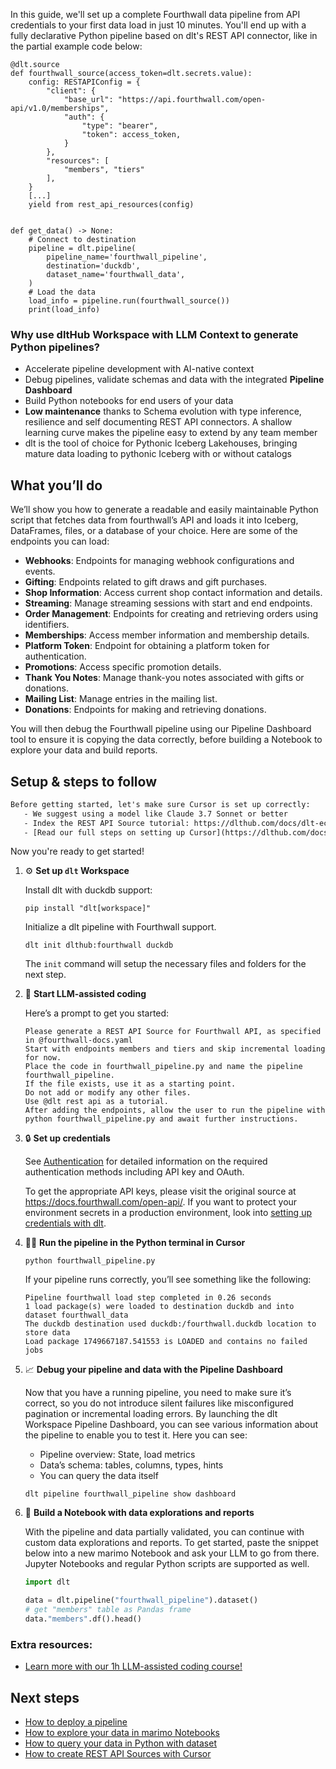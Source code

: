 In this guide, we'll set up a complete Fourthwall data pipeline from API credentials to your first data load in just 10 minutes. You'll end up with a fully declarative Python pipeline based on dlt's REST API connector, like in the partial example code below:

```python-outcome
@dlt.source
def fourthwall_source(access_token=dlt.secrets.value):
    config: RESTAPIConfig = {
        "client": {
            "base_url": "https://api.fourthwall.com/open-api/v1.0/memberships",
            "auth": {
                "type": "bearer",
                "token": access_token,
            }
        },
        "resources": [
            "members", "tiers"
        ],
    }
    [...]
    yield from rest_api_resources(config)


def get_data() -> None:
    # Connect to destination
    pipeline = dlt.pipeline(
        pipeline_name='fourthwall_pipeline',
        destination='duckdb',
        dataset_name='fourthwall_data', 
    )
    # Load the data
    load_info = pipeline.run(fourthwall_source())
    print(load_info) 
```

### Why use dltHub Workspace with LLM Context to generate Python pipelines?

- Accelerate pipeline development with AI-native context
- Debug pipelines, validate schemas and data with the integrated **Pipeline Dashboard**
- Build Python notebooks for end users of your data
- **Low maintenance** thanks to Schema evolution with type inference, resilience and self documenting REST API connectors. A shallow learning curve makes the pipeline easy to extend by any team member
- dlt is the tool of choice for Pythonic Iceberg Lakehouses, bringing mature data loading to pythonic Iceberg with or without catalogs

## What you’ll do

We’ll show you how to generate a readable and easily maintainable Python script that fetches data from fourthwall’s API and loads it into Iceberg, DataFrames, files, or a database of your choice. Here are some of the endpoints you can load:

- **Webhooks**: Endpoints for managing webhook configurations and events.
- **Gifting**: Endpoints related to gift draws and gift purchases.
- **Shop Information**: Access current shop contact information and details.
- **Streaming**: Manage streaming sessions with start and end endpoints.
- **Order Management**: Endpoints for creating and retrieving orders using identifiers.
- **Memberships**: Access member information and membership details.
- **Platform Token**: Endpoint for obtaining a platform token for authentication.
- **Promotions**: Access specific promotion details.
- **Thank You Notes**: Manage thank-you notes associated with gifts or donations.
- **Mailing List**: Manage entries in the mailing list.
- **Donations**: Endpoints for making and retrieving donations.

You will then debug the Fourthwall pipeline using our Pipeline Dashboard tool to ensure it is copying the data correctly, before building a Notebook to explore your data and build reports.

## Setup & steps to follow

```default
Before getting started, let's make sure Cursor is set up correctly:
   - We suggest using a model like Claude 3.7 Sonnet or better
   - Index the REST API Source tutorial: https://dlthub.com/docs/dlt-ecosystem/verified-sources/rest_api/ and add it to context as **@dlt rest api**
   - [Read our full steps on setting up Cursor](https://dlthub.com/docs/dlt-ecosystem/llm-tooling/cursor-restapi#23-configuring-cursor-with-documentation)
```

Now you're ready to get started!

1. ⚙️ **Set up `dlt` Workspace**
    
    Install dlt with duckdb support:
    ```shell
    pip install "dlt[workspace]"
    ```

    Initialize a dlt pipeline with Fourthwall support.
    ```shell
    dlt init dlthub:fourthwall duckdb
    ```

    The `init` command will setup the necessary files and folders for the next step.
    
2. 🤠 **Start LLM-assisted coding**
    
    Here’s a prompt to get you started:
    
    ```prompt
    Please generate a REST API Source for Fourthwall API, as specified in @fourthwall-docs.yaml 
    Start with endpoints members and tiers and skip incremental loading for now. 
    Place the code in fourthwall_pipeline.py and name the pipeline fourthwall_pipeline. 
    If the file exists, use it as a starting point. 
    Do not add or modify any other files. 
    Use @dlt rest api as a tutorial. 
    After adding the endpoints, allow the user to run the pipeline with python fourthwall_pipeline.py and await further instructions.
    ```

    
3. 🔒 **Set up credentials** 
    
    See [Authentication](/platform/authentication) for detailed information on the required authentication methods including API key and OAuth.
    
    To get the appropriate API keys, please visit the original source at https://docs.fourthwall.com/open-api/.
    If you want to protect your environment secrets in a production environment, look into [setting up credentials with dlt](https://dlthub.com/docs/walkthroughs/add_credentials).
    
4. 🏃‍♀️ **Run the pipeline in the Python terminal in Cursor**
    
    ```shell
    python fourthwall_pipeline.py
    ```
    
    If your pipeline runs correctly, you’ll see something like the following:
    
    ```shell
    Pipeline fourthwall load step completed in 0.26 seconds
    1 load package(s) were loaded to destination duckdb and into dataset fourthwall_data
    The duckdb destination used duckdb:/fourthwall.duckdb location to store data
    Load package 1749667187.541553 is LOADED and contains no failed jobs
    ```
    
5. 📈 **Debug your pipeline and data with the Pipeline Dashboard**

    Now that you have a running pipeline, you need to make sure it’s correct, so you do not introduce silent failures like misconfigured pagination or incremental loading errors. By launching the dlt Workspace Pipeline Dashboard, you can see various information about the pipeline to enable you to test it. Here you can see:
    - Pipeline overview: State, load metrics
    - Data’s schema: tables, columns, types, hints
    - You can query the data itself
    
    ```shell
    dlt pipeline fourthwall_pipeline show dashboard
    ```
    
6. 🐍 **Build a Notebook with data explorations and reports**

    With the pipeline and data partially validated, you can continue with custom data explorations and reports. To get started, paste the snippet below into a new marimo Notebook and ask your LLM to go from there. Jupyter Notebooks and regular Python scripts are supported as well.

    
    ```python
    import dlt

   data = dlt.pipeline("fourthwall_pipeline").dataset()
   # get "members" table as Pandas frame
   data."members".df().head()
    ```

### Extra resources:

- [Learn more with our 1h LLM-assisted coding course!](https://www.youtube.com/watch?v=GGid70rnJuM)

## Next steps

- [How to deploy a pipeline](https://dlthub.com/docs/walkthroughs/deploy-a-pipeline)
- [How to explore your data in marimo Notebooks](https://dlthub.com/docs/general-usage/dataset-access/marimo)
- [How to query your data in Python with dataset](https://dlthub.com/docs/general-usage/dataset-access/dataset)
- [How to create REST API Sources with Cursor](https://dlthub.com/docs/dlt-ecosystem/llm-tooling/cursor-restapi)
